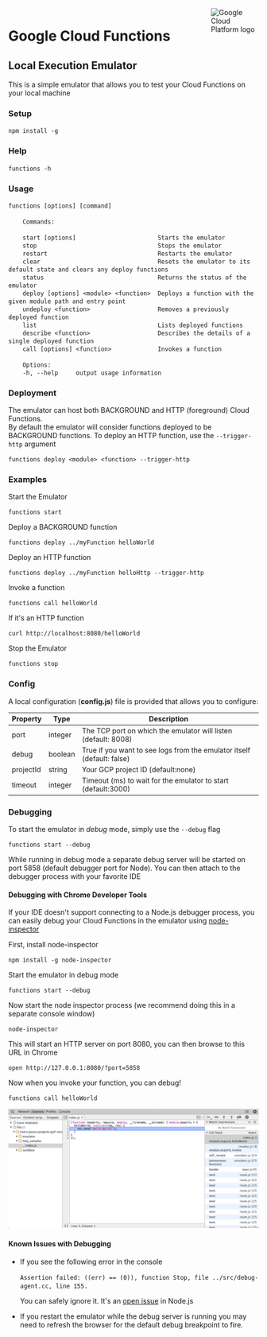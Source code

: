 <img src="https://avatars2.githubusercontent.com/u/2810941?v=3&s=96" alt="Google Cloud Platform logo" title="Google Cloud Platform" align="right" height="96" width="96"/>

# Google Cloud Functions
## Local Execution Emulator

This is a simple emulator that allows you to test your Cloud Functions on your local machine

### Setup

    npm install -g

### Help

    functions -h

### Usage

    functions [options] [command]

        Commands:

        start [options]                       Starts the emulator
        stop                                  Stops the emulator
        restart                               Restarts the emulator
        clear                                 Resets the emulator to its default state and clears any deploy functions
        status                                Returns the status of the emulator
        deploy [options] <module> <function>  Deploys a function with the given module path and entry point
        undeploy <function>                   Removes a previously deployed function
        list                                  Lists deployed functions
        describe <function>                   Describes the details of a single deployed function
        call [options] <function>             Invokes a function

        Options:
        -h, --help     output usage information

### Deployment

The emulator can host both BACKGROUND and HTTP (foreground) Cloud Functions.  
By default the emulator will consider functions deployed to be BACKGROUND functions. 
To deploy an HTTP function, use the `--trigger-http` argument

    functions deploy <module> <function> --trigger-http

### Examples

Start the Emulator

    functions start    

Deploy a BACKGROUND function

    functions deploy ../myFunction helloWorld

Deploy an HTTP function

    functions deploy ../myFunction helloHttp --trigger-http   

Invoke a function

    functions call helloWorld

If it's an HTTP function

    curl http://localhost:8080/helloWorld

Stop the Emulator

    functions stop     


### Config

A local configuration (**config.js**) file is provided that allows you to configure:

| Property | Type | Description |
|-------|---|----------|
| port | integer | The TCP port on which the emulator will listen (default: 8008) | 
| debug | boolean | True if you want to see logs from the emulator itself (default: false) |
| projectId | string | Your GCP project ID (default:none) |
| timeout | integer | Timeout (ms) to wait for the emulator to start (default:3000) |

### Debugging

To start the emulator in *debug* mode, simply use the `--debug` flag

    functions start --debug

While running in debug mode a separate debug server will be started on port 5858 
(default debugger port for Node).  You can then attach to the debugger process 
with your favorite IDE

#### Debugging with Chrome Developer Tools

If your IDE doesn't support connecting to a Node.js debugger process, you can 
easily debug your Cloud Functions in the emulator using [node-inspector](https://github.com/node-inspector/node-inspector)

First, install node-inspector

    npm install -g node-inspector

Start the emulator in debug mode

    functions start --debug

Now start the node inspector process (we recommend doing this in a separate console window)

    node-inspector

This will start an HTTP server on port 8080, you can then browse to this URL in Chrome

    open http://127.0.0.1:8080/?port=5858

Now when you invoke your function, you can debug!

    functions call helloWorld


![Debugging with Chrome Developer Tools](img/debugging.png "Debugging with Chrome Developer Tools")    

#### Known Issues with Debugging

 - If you see the following error in the console

    `Assertion failed: ((err) == (0)), function Stop, file ../src/debug-agent.cc, line 155.`

    You can safely ignore it.  It's an [open issue](https://github.com/nodejs/node/issues/781) in Node.js

 - If you restart the emulator while the debug server is running you may need to refresh the browser for
   the default debug breakpoint to fire.



